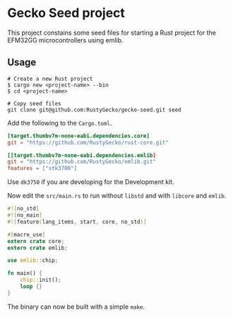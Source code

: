 # Gecko Seed project

This project constains some seed files for starting a Rust project for the EFM32GG microcontrollers using emlib.

## Usage

```shell
# Create a new Rust project
$ cargo new <project-name> --bin
$ cd <project-name>

# Copy seed files
git clone git@github.com:RustyGecko/gecko-seed.git seed
```

Add the following to the `Cargo.toml`.

```toml
[target.thumbv7m-none-eabi.dependencies.core]
git = "https://github.com/RustyGecko/rust-core.git"

[[target.thumbv7m-none-eabi.dependencies.emlib]
git = "https://github.com/RustyGecko/emlib.git"
features = ["stk3700"]
```
Use `dk3750` if you are developing for the Development kit.

Now edit the `src/main.rs`  to run without `libstd` and with `libcore` and `emlib`.

```rust
#![no_std]
#![no_main]
#![feature(lang_items, start, core, no_std)]

#[macro_use]
extern crate core;
extern crate emlib;

use emlib::chip;

fn main() {
    chip::init();
    loop {}
}
```

The binary can now be built with a simple `make`.